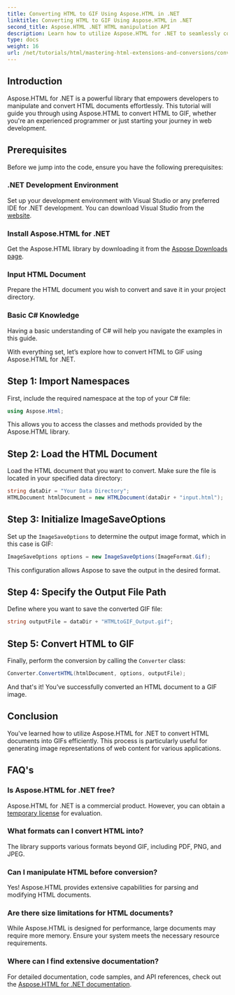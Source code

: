 ```yaml
---
title: Converting HTML to GIF Using Aspose.HTML in .NET
linktitle: Converting HTML to GIF Using Aspose.HTML in .NET
second_title: Aspose.HTML .NET HTML manipulation API
description: Learn how to utilize Aspose.HTML for .NET to seamlessly convert HTML documents into GIF images. This comprehensive guide walks you through step-by-step guide.
type: docs
weight: 16
url: /net/tutorials/html/mastering-html-extensions-and-conversions/converting-html-to-gif/
---
```

## Introduction

Aspose.HTML for .NET is a powerful library that empowers developers to manipulate and convert HTML documents effortlessly. This tutorial will guide you through using Aspose.HTML to convert HTML to GIF, whether you're an experienced programmer or just starting your journey in web development.

## Prerequisites

Before we jump into the code, ensure you have the following prerequisites:

### .NET Development Environment 

Set up your development environment with Visual Studio or any preferred IDE for .NET development. You can download Visual Studio from the [website](https://visualstudio.microsoft.com/downloads/).

### Install Aspose.HTML for .NET

Get the Aspose.HTML library by downloading it from the [Aspose Downloads page](https://releases.aspose.com/html/net/).

### Input HTML Document

Prepare the HTML document you wish to convert and save it in your project directory.

### Basic C# Knowledge

Having a basic understanding of C# will help you navigate the examples in this guide.

With everything set, let’s explore how to convert HTML to GIF using Aspose.HTML for .NET.

## Step 1: Import Namespaces

First, include the required namespace at the top of your C# file:

```csharp
using Aspose.Html;
```

This allows you to access the classes and methods provided by the Aspose.HTML library.

## Step 2: Load the HTML Document

Load the HTML document that you want to convert. Make sure the file is located in your specified data directory:

```csharp
string dataDir = "Your Data Directory";
HTMLDocument htmlDocument = new HTMLDocument(dataDir + "input.html");
```

## Step 3: Initialize ImageSaveOptions

Set up the `ImageSaveOptions` to determine the output image format, which in this case is GIF:

```csharp
ImageSaveOptions options = new ImageSaveOptions(ImageFormat.Gif);
```

This configuration allows Aspose to save the output in the desired format.

## Step 4: Specify the Output File Path

Define where you want to save the converted GIF file:

```csharp
string outputFile = dataDir + "HTMLtoGIF_Output.gif";
```

## Step 5: Convert HTML to GIF

Finally, perform the conversion by calling the `Converter` class:

```csharp
Converter.ConvertHTML(htmlDocument, options, outputFile);
```

And that's it! You’ve successfully converted an HTML document to a GIF image.

## Conclusion

You've learned how to utilize Aspose.HTML for .NET to convert HTML documents into GIFs efficiently. This process is particularly useful for generating image representations of web content for various applications.

## FAQ's

### Is Aspose.HTML for .NET free?  
Aspose.HTML for .NET is a commercial product. However, you can obtain a [temporary license](https://purchase.conholdate.com/temporary-license/) for evaluation.

### What formats can I convert HTML into?  
The library supports various formats beyond GIF, including PDF, PNG, and JPEG.

### Can I manipulate HTML before conversion?  
Yes! Aspose.HTML provides extensive capabilities for parsing and modifying HTML documents.

### Are there size limitations for HTML documents?  
While Aspose.HTML is designed for performance, large documents may require more memory. Ensure your system meets the necessary resource requirements.

### Where can I find extensive documentation?  
For detailed documentation, code samples, and API references, check out the [Aspose.HTML for .NET documentation](https://reference.aspose.com/html/net/).
